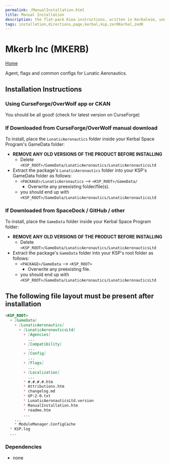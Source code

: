 ```yaml
---
permalink: /ManualInstallation.html
title: Manual Installation
description: the flat-pack Kiea instructions, written in Kerbalese, unusally present
tags: installation,directions,page,kerbal,ksp,zer0Kerbal,zedK
---
```

<!-- ManualInstallation.md v1.1.8.1
Mkerb Inc (MKERB)
created: 01 Oct 2019
updated: 29 Jul 2022 -->

<!-- based upon work by Lisias -->

# Mkerb Inc (MKERB)

[Home](./index.md)

Agent, flags and common configs for Lunatic Aeronautics.

## Installation Instructions

### Using CurseForge/OverWolf app or CKAN

You should be all good! (check for latest version on CurseForge)

### If Downloaded from CurseForge/OverWolf manual download

To install, place the `LunaticAeronautics` folder inside your Kerbal Space Program's GameData folder:

* **REMOVE ANY OLD VERSIONS OF THE PRODUCT BEFORE INSTALLING**
  * Delete `<KSP_ROOT>/GameData/LunaticAeronautics/LunaticAeronauticsLtd`
* Extract the package's `LunaticAeronautics` folder into your KSP's GameData folder as follows:
  * `<PACKAGE>/LunaticAeronautics` --> `<KSP_ROOT>/GameData/`
    * Overwrite any preexisting folder/file(s).
  * you should end up with `<KSP_ROOT>/GameData/LunaticAeronautics/LunaticAeronauticsLtd`

### If Downloaded from SpaceDock / GitHub / other

To install, place the `GameData` folder inside your Kerbal Space Program folder:

* **REMOVE ANY OLD VERSIONS OF THE PRODUCT BEFORE INSTALLING**
  * Delete `<KSP_ROOT>/GameData/LunaticAeronautics/LunaticAeronauticsLtd`
* Extract the package's `GameData` folder into your KSP's root folder as follows:
  * `<PACKAGE>/GameData` --> `<KSP_ROOT>`
    * Overwrite any preexisting file.
  * you should end up with `<KSP_ROOT>/GameData/LunaticAeronautics/LunaticAeronauticsLtd`

## The following file layout must be present after installation

```markdown
<KSP_ROOT>
  + [GameData]
    + [LunaticAeronautics]
      + [LunaticAeronauticsLtd]
        + [Agencies]
          ...
        + [Compatibility]
          ...
        + [Config]
          ...
        + [Flags]
          ...
        + [Localization]
          ...
        * #.#.#.#.htm
        * Attributions.htm
        * changelog.md
        * GP:2-0.txt
        * LunaticAeronauticsLtd.version
        * ManualInstallation.htm
        * readme.htm
        ...
    ...
    * ModuleManager.ConfigCache
  * KSP.log
  ...
```

### Dependencies

* none